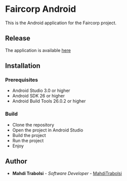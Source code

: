 # Faircorp Android

This is the Android application for the Faircorp project.

## Release

The application is available [here](https://github.com/mahditrabolsi/faircorp-android/releases/)

## Installation

### Prerequisites

* Android Studio 3.0 or higher
* Android SDK 26 or higher
* Android Build Tools 26.0.2 or higher

### Build

* Clone the repository
* Open the project in Android Studio
* Build the project
* Run the project
* Enjoy

## Author

* **Mahdi Trabolsi** - *Software Developer* - [MahdiTrabolsi](https://mahditrabolsi.github.io)

